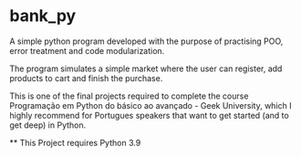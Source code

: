 # bank_py

A simple python program developed with the purpose of practising POO, error treatment and code modularization.

The program simulates a simple market where the user can register, add products to cart and finish the purchase.

This is one of the final projects required to complete the course Programação em Python do básico ao avançado - Geek University, which I highly recommend for Portugues speakers that want to get started (and to get deep) in Python.

** This Project requires Python 3.9